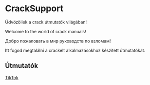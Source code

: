# CrackSupport

Üdvözöllek a crack útmutatók világában!

Welcome to the world of crack manuals!

Добро пожаловать в мир руководств по взломам!

Itt fogod megtalálni a crackelt alkalmazásokhoz készített útmutatókat.

## Útmutatók

[TikTok](https://github.com/SzKristof1/CrackSupport/blob/main/TikTok.md)
